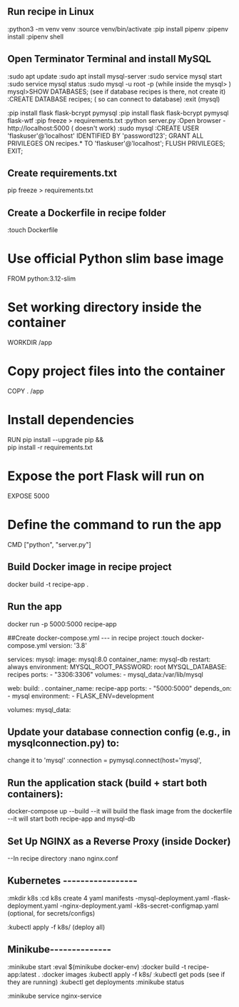 ## Run recipe  in Linux
:python3 -m venv venv
:source venv/bin/activate
:pip install pipenv
:pipenv install
:pipenv shell

## Open Terminator Terminal and install MySQL
:sudo apt update
:sudo apt install mysql-server
:sudo service mysql start
:sudo service mysql status
:sudo mysql -u root -p (while inside the mysql> )
mysql>SHOW DATABASES; (see if database recipes is there, not create it)
:CREATE DATABASE recipes; ( so can connect to database)
:exit (mysql)

:pip install flask flask-bcrypt pymysql
:pip install flask flask-bcrypt pymysql flask-wtf
:pip freeze > requirements.txt
:python server.py
:Open browser -http://localhost:5000  ( doesn't work)
:sudo mysql
:CREATE USER 'flaskuser'@'localhost' IDENTIFIED BY 'password123';
GRANT ALL PRIVILEGES ON recipes.* TO 'flaskuser'@'localhost';
FLUSH PRIVILEGES;
EXIT;

## Create requirements.txt
pip freeze > requirements.txt


## Create a Dockerfile in recipe folder

:touch Dockerfile
# Use official Python slim base image
FROM python:3.12-slim

# Set working directory inside the container
WORKDIR /app

# Copy project files into the container
COPY . /app

# Install dependencies
RUN pip install --upgrade pip && \
    pip install -r requirements.txt

# Expose the port Flask will run on
EXPOSE 5000

# Define the command to run the app
CMD ["python", "server.py"]

## Build Docker image in recipe project
docker build -t recipe-app .

## Run the app
docker run -p 5000:5000 recipe-app

##Create docker-compose.yml  --- in recipe project
:touch docker-compose.yml
version: '3.8'

services:
  mysql:
    image: mysql:8.0
    container_name: mysql-db
    restart: always
    environment:
      MYSQL_ROOT_PASSWORD: root
      MYSQL_DATABASE: recipes
    ports:
      - "3306:3306"
    volumes:
      - mysql_data:/var/lib/mysql

  web:
    build: .
    container_name: recipe-app
    ports:
      - "5000:5000"
    depends_on:
      - mysql
    environment:
      - FLASK_ENV=development

volumes:
  mysql_data:

## Update your database connection config (e.g., in mysqlconnection.py) to:
change it to 'mysql'
:connection = pymysql.connect(host='mysql',

## Run the application stack (build + start both containers):
docker-compose up --build
   --it will build the flask image from the dockerfile
   --it will start both recipe-app and mysql-db

## Set Up NGINX as a Reverse Proxy (inside Docker)
--In recipe directory
:nano nginx.conf

## Kubernetes  -----------------
:mkdir k8s
:cd k8s
create 4 yaml manifests
-mysql-deployment.yaml
-flask-deployment.yaml
-nginx-deployment.yaml
-k8s-secret-configmap.yaml (optional, for secrets/configs)

:kubectl apply -f k8s/ (deploy all)


## Minikube--------------
:minikube start
:eval $(minikube docker-env)
:docker build -t recipe-app:latest .
:docker images
:kubectl apply -f k8s/
:kubectl get pods   (see if they are running)
:kubectl get deployments
:minikube status

:minikube service nginx-service





